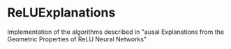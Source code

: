# ReLUExplanations
Implementation of the algorithms described in "ausal Explanations from the Geometric Properties of ReLU Neural Networks"
